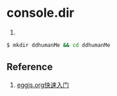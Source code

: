 # console.dir

1. 
```bash
$ mkdir ddhumanMe && cd ddhumanMe
```



## Reference

1. [eggjs.org快速入门](https://eggjs.org/zh-cn/intro/quickstart.html)



